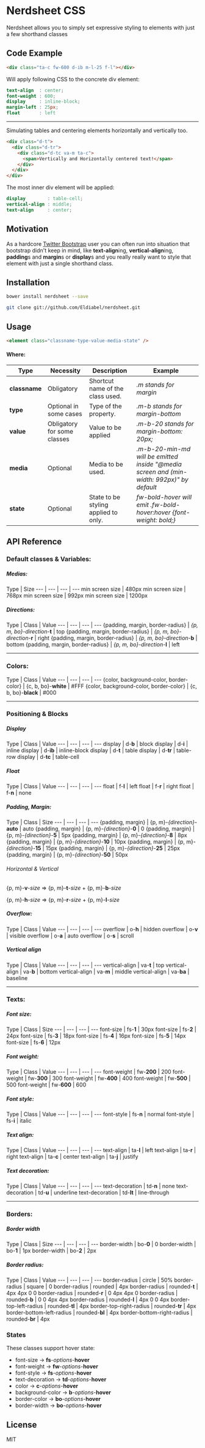 # Nerdsheet CSS

Nerdsheet allows you to simply set expressive styling to elements with just a few shorthand classes

## Code Example

```html
<div class="ta-c fw-600 d-ib m-l-25 f-l"></div>
```
Will apply following CSS to the concrete div element:
```scss
text-align  : center;
font-weight : 600;
display     : inline-block;
margin-left : 25px;
float       : left
```

***

Simulating tables and centering elements horizontally and vertically too.

```html
<div class="d-t">
  <div class="d-tr">
    <div class="d-tc va-m ta-c">
      <span>Vertically and Horizontally centered text!</span>
    </div>
  </div>
</div>
```
The most inner div element will be applied:
```scss
display        : table-cell;
vertical-align : middle;
text-align     : center;
```

## Motivation

As a hardcore [Twitter Bootstrap](http://getbootstrap.com) user you can often run into situation that bootstrap didn't keep in mind, like **text-align**ing, **vertical-align**ing, **padding**s and **margin**s or **display**s and you really really want to style that element with just a single shorthand class.

## Installation
```bash
bower install nerdsheet --save
```

```bash
git clone git://github.com/Eldiabel/nerdsheet.git
```

## Usage
```html
<element class="classname-type-value-media-state" />
```

#### Where:

Type | Necessity | Description | Example
--- | --- | --- | ---
**classname** | Obligatory | Shortcut name of the class used. | *.m stands for margin*
**type** | Optional in some cases | Type of the property. | *.m-b stands for margin-bottom*
**value** | Obligatory for some classes | Value to be applied | *.m-b-20 stands for margin-bottom: 20px;*
**media** | Optional | Media to be used. | *.m-b-20-min-md will be emitted inside "@media screen and (min-width: 992px)" by default*
**state** | Optional | State to be styling applied to only. | *fw-bold-hover will emit .fw-bold-hover:hover {font-weight: bold;}*

## API Reference

### Default classes & Variables:

##### Medias:

Type | Size
--- | --- | --- | --- 
min screen size | 480px
min screen size | 768px
min screen size | 992px
min screen size | 1200px

##### Directions:

Type | Class | Value
--- | --- | --- | --- 
{padding, margin, border-radius} | *{p, m, bo}-direction*-**t** | top
{padding, margin, border-radius} | *{p, m, bo}-direction*-**r** | right
{padding, margin, border-radius} | *{p, m, bo}-direction*-**b** | bottom
{padding, margin, border-radius} | *{p, m, bo}-direction*-**l** | left

***

### Colors:

Type | Class | Value
--- | --- | --- | --- 
{color, background-color, border-color} | {c, b, bo}-**white** | #FFF
{color, background-color, border-color} | {c, b, bo}-**black** | #000

***

### Positioning & Blocks

##### Display

Type | Class | Value
--- | --- | --- | --- 
display | d-**b** | block
display | d-**i** | inline
display | d-**ib** | inline-block
display | d-**t** | table
display | d-**tr** | table-row
display | d-**tc** | table-cell

##### Float

Type | Class | Value
--- | --- | --- | --- 
float | f-**l** | left
float | f-**r** | right
float | f-**n** | none

##### Padding, Margin:

Type | Class | Size
--- | --- | --- | --- 
{padding, margin} | {p, m}-*{direction}*-**auto** | auto
{padding, margin} | {p, m}-*{direction}*-**0** | 0
{padding, margin} | {p, m}-*{direction}*-**5** | 5px
{padding, margin} | {p, m}-*{direction}*-**8** | 8px
{padding, margin} | {p, m}-*{direction}*-**10** | 10px
{padding, margin} | {p, m}-*{direction}*-**15** | 15px
{padding, margin} | {p, m}-*{direction}*-**25** | 25px
{padding, margin} | {p, m}-*{direction}*-**50** | 50px

###### Horizontal & Vertical

{p, m}-**v**-*size* => {p, m}-**t**-*size* + {p, m}-**b**-*size*

{p, m}-**h**-*size* => {p, m}-**r**-*size* + {p, m}-**l**-*size*

##### Overflow:

Type | Class | Value
--- | --- | --- | --- 
overflow | o-**h** | hidden
overflow | o-**v** | visible
overflow | o-**a** | auto
overflow | o-**s** | scroll

##### Vertical align

Type | Class | Value
--- | --- | --- | --- 
vertical-align | va-**t** | top
vertical-align | va-**b** | bottom
vertical-align | va-**m** | middle
vertical-align | va-**ba** | baseline

***

### Texts:

##### Font size:

Type | Class | Size
--- | --- | --- | --- 
font-size | fs-**1** | 30px
font-size | fs-**2** | 24px
font-size | fs-**3** | 18px
font-size | fs-**4** | 16px
font-size | fs-**5** | 14px
font-size | fs-**6** | 12px

##### Font weight:

Type | Class | Value
--- | --- | --- | --- 
font-weight | fw-**200** | 200
font-weight | fw-**300** | 300
font-weight | fw-**400** | 400
font-weight | fw-**500** | 500
font-weight | fw-**600** | 600

##### Font style:

Type | Class | Value
--- | --- | --- | --- 
font-style | fs-**n** | normal
font-style | fs-**i** | italic

##### Text align:

Type | Class | Value
--- | --- | --- | --- 
text-align | ta-**l** | left
text-align | ta-**r** | right
text-align | ta-**c** | center
text-align | ta-**j** | justify

##### Text decoration:

Type | Class | Value
--- | --- | --- | --- 
text-decoration | td-**n** | none
text-decoration | td-**u** | underline
text-decoration | td-**lt** | line-through

***

### Borders:

##### Border width

Type | Class | Size
--- | --- | --- | --- 
border-width | bo-**0** | 0
border-width | bo-**1** | 1px
border-width | bo-**2** | 2px

##### Border radius:

Type | Class | Value
--- | --- | --- | --- 
border-radius | circle | 50%
border-radius | square | 0
border-radius | rounded | 4px
border-radius | rounded-**t** | 4px 4px 0 0
border-radius | rounded-**r** | 0 4px 4px 0
border-radius | rounded-**b** | 0 0 4px 4px
border-radius | rounded-**l** | 4px 0 0 4px
border-top-left-radius | rounded-**tl** | 4px
border-top-right-radius | rounded-**tr** | 4px
border-bottom-left-radius | rounded-**bl** | 4px
border-bottom-right-radius | rounded-**br** | 4px

### States

These classes support hover state:

* font-size        -> **fs**-*options*-**hover**
* font-weight      -> **fw**-*options*-**hover**
* font-style       -> **fs**-*options*-**hover**
* text-decoration  -> **td**-*options*-**hover**
* color            -> **c**-*options*-**hover**
* background-color -> **b**-*options*-**hover**
* border-color     -> **bo**-*options*-**hover**
* border-width     -> **bo**-*options*-**hover**

## License

MIT
